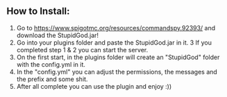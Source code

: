 ## How to Install:
1. Go to https://www.spigotmc.org/resources/commandspy.92393/ and download the StupidGod.jar!
2. Go into your plugins folder and paste the StupidGod.jar in it.
3 If you completed step 1 & 2 you can start the server.
4. On the first start, in the plugins folder will create an "StupidGod" folder with the config.yml in it.
5. In the "config.yml" you can adjust the permissions, the messages and the prefix and some shit.
6. After all complete you can use the plugin and enjoy :))
